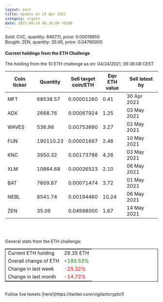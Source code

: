```yaml
---
layout: post
title: Update on 24 Apr 2021
category: crypto
date: 2021-04-24 06:36:09 +0200
---
```

<!-- Global site tag (gtag.js) - Google Analytics -->
<script async src="https://www.googletagmanager.com/gtag/js?id=UA-103831149-5"></script>
<script>
  window.dataLayer = window.dataLayer || [];
  function gtag(){dataLayer.push(arguments);}
  gtag('js', new Date());

  gtag('config', 'UA-103831149-5');
</script>
Sold: CVC, quantity:      8407.11, price:   0.00019850<br>Bought: ZEN, quantity:        35.06, price:   0.04760000<br>

#### Current holdings from the ETH Challenge

The holding from the 10 ETH challenge as on: 04/24/2021, 06:36:08 CEST

|Coin ticker|Quantity|Sell target<br>coin/ETH|Eqv ETH<br>value|Sell latest by|
|-----------|--------|-----------|-----------|--------------|
MFT|68538.57|  0.00001260|0.41|30 Apr 2021|
ADX|2668.76|  0.00067924|1.25|03 May 2021|
WAVES|536.98|  0.00753690|3.27|02 May 2021|
FUN|190110.23|  0.00001687|2.46|10 May 2021|
KNC|3950.32|  0.00173786|4.26|03 May 2021|
XLM|10864.68|  0.00026523|2.10|06 May 2021|
BAT|7609.87|  0.00071474|3.72|01 May 2021|
NEBL|8541.74|  0.00194460|10.24|06 May 2021|
ZEN|35.06|  0.04998000|1.67|14 May 2021|

<br>
<br>
<br>
General stats from the ETH challenge:

<table style="border:1px solid black;margin-left:auto;margin-right:auto;">
	<tbody>
	<tr>
		<td>Current ETH holding</td>
		<td>     29.35 ETH</td>
	</tr>
	<tr>
		<td>Overall change of ETH</td>
		<td><font color="green">+193.53%</font></td>
	</tr>
	<tr>
		<td>Change in last week</td>
		<td><font color="red">-25.32%</font></td>
	</tr>
	<tr>
		<td>Change in last month</td>
		<td><font color="red">-14.72%</font></td>
	</tr>
	</tbody>
</table>

<br>
Follow live tweets [here](https://twitter.com/vigilantcrypto1)
<br>
<br>